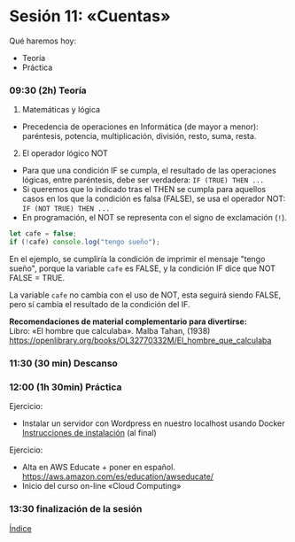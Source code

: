 # Sesión 11: «Cuentas»

Qué haremos hoy:
- Teoría
- Práctica

### 09:30 (2h) Teoría 

1. Matemáticas y lógica  

- Precedencia de operaciones en Informática (de mayor a menor): paréntesis, potencia, multiplicación, división, resto, suma, resta.

2. El operador lógico NOT
- Para que una condición IF se cumpla, el resultado de las operaciones lógicas, entre paréntesis, debe ser verdadera: `IF (TRUE) THEN ...`
- Si queremos que lo indicado tras el THEN se cumpla para aquellos casos en los que la condición es falsa (FALSE), se usa el operador NOT: `IF (NOT TRUE) THEN ...`
- En programación, el NOT se representa con el signo de exclamación (`!`).

```javascript
let cafe = false;
if (!cafe) console.log("tengo sueño");
```

En el ejemplo, se cumpliría la condición de imprimir el mensaje "tengo sueño", porque la variable `cafe` es FALSE, y la condición IF dice que NOT FALSE = TRUE.  

La variable `cafe` no cambia con el uso de NOT, esta seguirá siendo FALSE, pero sí cambia el resultado de la condición del IF.

**Recomendaciones de material complementario para divertirse:**  
Libro: «El hombre que calculaba». Malba Tahan, (1938)  
https://openlibrary.org/books/OL32770332M/El_hombre_que_calculaba  

### 11:30 (30 min) Descanso

### 12:00 (1h 30min) Práctica

Ejercicio:  
- Instalar un servidor con Wordpress en nuestro localhost usando Docker  
[Instrucciones de instalación](../recursos/docker.md) (al final)  

Ejercicio:  
- Alta en AWS Educate + poner en español.  
https://aws.amazon.com/es/education/awseducate/  
- Inicio del curso on-line «Cloud Computing»  

### 13:30 finalización de la sesión

[Índice](../README.md)